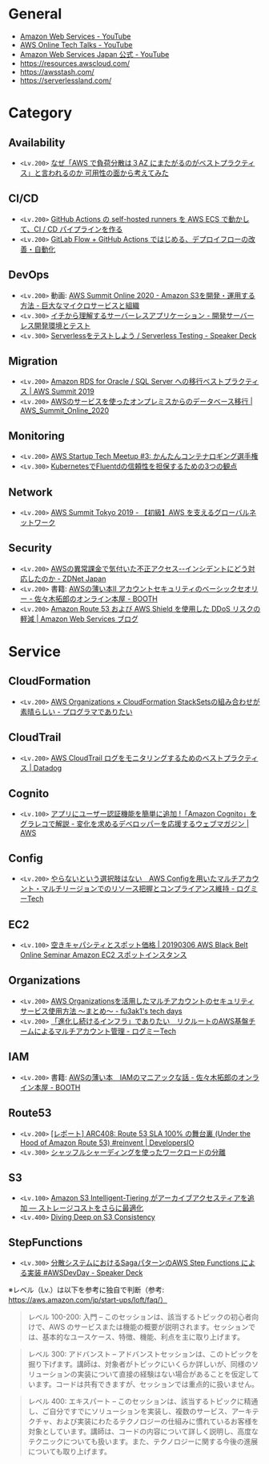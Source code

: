# General
- [Amazon Web Services - YouTube](https://www.youtube.com/channel/UCd6MoB9NC6uYN2grvUNT-Zg)
- [AWS Online Tech Talks - YouTube](https://www.youtube.com/channel/UCT-nPlVzJI-ccQXlxjSvJmw)
- [Amazon Web Services Japan 公式 - YouTube](https://www.youtube.com/channel/UCnjKWUK2t5QJYfeqqilhJhQ)
- https://resources.awscloud.com/
- https://awsstash.com/
- https://serverlessland.com/

# Category
## Availability
- `<Lv.200>` [なぜ「AWS で負荷分散は３AZ にまたがるのがベストプラクティス」と言われるのか 可用性の面から考えてみた](https://dev.classmethod.jp/articles/202008-three-az-load-balancing/)

## CI/CD
- `<Lv.200>` [GitHub Actions の self-hosted runners を AWS ECS で動かして、CI / CD パイプラインを作る](https://techblog.exawizards.com/entry/2020/10/22/080000)
- `<Lv.200>` [GitLab Flow + GitHub Actions ではじめる、デプロイフローの改善・自動化](https://techblog.exawizards.com/entry/2021/01/21/111031)

## DevOps
- `<Lv.200>` 動画: [AWS Summit Online 2020 - Amazon S3を開発・運用する方法 - 巨大なマイクロサービスと組織](https://resources.awscloud.com/vidyard-all-players/aws-33-aws-summit-online-2020-720p-2)
- `<Lv.300>` [イチから理解するサーバーレスアプリケーション - 開発サーバーレス開発環境とテスト](https://pages.awscloud.com/rs/112-TZM-766/images/20200827_serverless_session2.pdf)
- `<Lv.300>` [Serverlessをテストしよう / Serverless Testing - Speaker Deck](https://speakerdeck.com/_kensh/serverless-testing)

## Migration
- `<Lv.200>` [Amazon RDS for Oracle / SQL Server への移行ベストプラクティス | AWS Summit 2019](https://pages.awscloud.com/rs/112-TZM-766/images/B3-01.pdf)
- `<Lv.200>` [AWSのサービスを使ったオンプレミスからのデータベース移⾏ | AWS_Summit_Online_2020](https://pages.awscloud.com/rs/112-TZM-766/images/AWS-18_AWS_Summit_Online_2020_DAT01.pdf)

## Monitoring
- `<Lv.200>` [AWS Startup Tech Meetup #3: かんたんコンテナロギング選手権](https://speakerdeck.com/prog893/aws-startup-tech-meetup-number-3-kantankontenaroginguxuan-shou-quan)
- `<Lv.300>` [KubernetesでFluentdの信頼性を担保するための3つの観点](https://zenn.dev/taisho6339/articles/eff38b47cbdbcb)

## Network
- `<Lv.200>` [AWS Summit Tokyo 2019 - 【初級】AWS を支えるグローバルネットワーク](https://pages.awscloud.com/rs/112-TZM-766/images/C1-02.pdf)

## Security
- `<Lv.200>` [AWSの異常課金で気付いた不正アクセス--インシデントにどう対応したのか - ZDNet Japan](https://japan.zdnet.com/article/35133681/)
- `<Lv.200>` 書籍: [AWSの薄い本Ⅱ アカウントセキュリティのベーシックセオリー - 佐々木拓郎のオンライン本屋 - BOOTH](https://takuros.booth.pm/items/1919060)
- `<Lv.200>` [Amazon Route 53 および AWS Shield を使用した DDoS リスクの軽減 | Amazon Web Services ブログ](https://aws.amazon.com/jp/blogs/news/reduce-ddos-risks-using-amazon-route-53-and-aws-shield/)

# Service

## CloudFormation
- `<Lv.200>` [AWS Organizations × CloudFormation StackSetsの組み合わせが素晴らしい - プログラマでありたい](https://blog.takuros.net/entry/2020/03/25/093247)

## CloudTrail
- `<Lv.200>` [AWS CloudTrail ログをモニタリングするためのベストプラクティス | Datadog](https://www.datadoghq.com/ja/blog/monitoring-cloudtrail-logs/)

## Cognito
- `<Lv.100>` [アプリにユーザー認証機能を簡単に追加 !「Amazon Cognito」をグラレコで解説 - 変化を求めるデベロッパーを応援するウェブマガジン | AWS](https://aws.amazon.com/jp/builders-flash/202103/awsgeek-cognito/)

## Config
- `<Lv.200>` [やらないという選択肢はない　AWS Configを用いたマルチアカウント・マルチリージョンでのリソース把握とコンプライアンス維持 - ログミーTech](https://logmi.jp/tech/articles/323894)

## EC2
- `<Lv.100>` [空きキャパシティとスポット価格 | 20190306 AWS Black Belt Online Seminar Amazon EC2 スポットインスタンス](https://www.slideshare.net/AmazonWebServicesJapan/20190306-aws-black-belt-online-seminar-amazon-ec2-149392937/20)

## Organizations
- `<Lv.200>` [AWS Organizationsを活用したマルチアカウントのセキュリティサービス使用方法 ～まとめ～ - fu3ak1's tech days](https://fu3ak1.hatenablog.com/entry/2021/01/28/002536)
- `<Lv.200>` [「進化し続けるインフラ」でありたい　リクルートのAWS基盤チームによるマルチアカウント管理 - ログミーTech](https://logmi.jp/tech/articles/323814)

## IAM
- `<Lv.200>` 書籍: [AWSの薄い本　IAMのマニアックな話 - 佐々木拓郎のオンライン本屋 - BOOTH](https://takuros.booth.pm/items/1563844)

## Route53
- `<Lv.200>` [[レポート] ARC408: Route 53 SLA 100% の舞台裏 (Under the Hood of Amazon Route 53) #reinvent | DevelopersIO](https://dev.classmethod.jp/articles/report-reinvent-2018-1128-arc408/)
- `<Lv.300>` [シャッフルシャーディングを使ったワークロードの分離](https://aws.amazon.com/jp/builders-library/workload-isolation-using-shuffle-sharding/)

## S3
- `<Lv.100>` [Amazon S3 Intelligent-Tiering がアーカイブアクセスティアを追加 — ストレージコストをさらに最適化](https://aws.amazon.com/jp/about-aws/whats-new/2020/11/amazon-s3-intelligent-tiering-adds-archive-access-tiers/)
- `<Lv.400>` [Diving Deep on S3 Consistency](https://www.allthingsdistributed.com/2021/04/s3-strong-consistency.html)

## StepFunctions
- `<Lv.300>` [分散システムにおけるSagaパターンのAWS Step Functions による実装 #AWSDevDay - Speaker Deck](https://speakerdeck.com/fatsushi/fen-san-sisutemuniokerusagapatanfalseaws-step-functions-niyorushi-zhuang-number-awsdevday)


※レベル（Lv.）は以下を参考に独自で判断（参考: https://aws.amazon.com/jp/start-ups/loft/faq/）
> レベル 100-200: 入門 – このセッションは、該当するトピックの初心者向けで、AWS のサービスまたは機能の概要が説明されます。セッションでは、基本的なユースケース、特徴、機能、利点を主に取り上げます。

> レベル 300: アドバンスト – アドバンストセッションは、このトピックを掘り下げます。講師は、対象者がトピックにいくらか詳しいが、同様のソリューションの実装について直接の経験はない場合があることを仮定しています。コードは共有できますが、セッションでは重点的に扱いません。

> レベル 400: エキスパート – このセッションは、該当するトピックに精通し、ご自分ですでにソリューションを実装し、複数のサービス、アーキテクチャ、および実装にわたるテクノロジーの仕組みに慣れているお客様を対象としています。講師は、コードの内容について詳しく説明し、高度なテクニックについても扱います。また、テクノロジーに関する今後の進展についても取り上げます。
